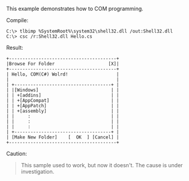 This example demonstrates how to COM programming.

Compile:
```
C:\> tlbimp %SystemRoot%\system32\shell32.dll /out:Shell32.dll
C:\> csc /r:Shell32.dll Hello.cs
```
Result:
```
+----------------------------------------+
|Browse For Folder                    [X]|
+----------------------------------------+
| Hello, COM(C#) Wolrd!                  |
|                                        |
| +------------------------------------+ |
| |[Windows]                           | |
| | +[addins]                          | |
| | +[AppCompat]                       | |
| | +[AppPatch]                        | |
| | +[assembly]                        | |
| |     :                              | |
| |     :                              | |
| |     :                              | |
| +------------------------------------+ |
| [Make New Folder]    [  OK  ] [Cancel] |
+----------------------------------------+
```

Caution:

> This sample used to work, but now it doesn't.
> The cause is under investigation.
